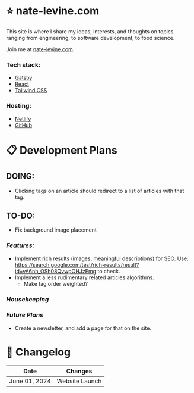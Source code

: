 # ⭐ nate-levine.com

This site is where I share my ideas, interests, and thoughts on topics ranging from engineering, to software development, to food science.

Join me at [nate-levine.com](https://www.nate-levine.com/).

### Tech stack:
  * [Gatsby](https://www.gatsbyjs.com/)
  * [React](https://react.dev/)
  * [Tailwind CSS](https://tailwindcss.com/)
### Hosting:
  * [Netlify](https://www.netlify.com/)
  * [GitHub](https://github.com/)

# 📋 Development Plans

## DOING:
* Clicking tags on an article should redirect to a list of articles with that tag.

## TO-DO:
* Fix background image placement

### *Features:*
* Implement rich results (images, meaningful descriptions) for SEO. Use: https://search.google.com/test/rich-results/result?id=vA6nh_OSh08QvwpOHJzEmg to check.
* Implement a less rudimentary related articles algorithms.
  * Make tag order weighted?

### *Housekeeping*

### *Future Plans*
* Create a newsletter, and add a page for that on the site.

# 🔄 Changelog
| Date | Changes |
| --- | --- |
| June 01, 2024 | Website Launch |